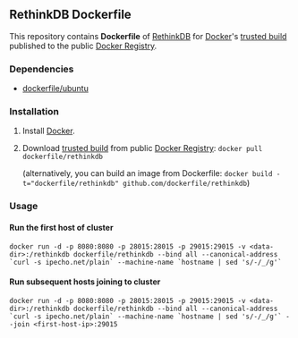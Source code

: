 ## RethinkDB Dockerfile


This repository contains **Dockerfile** of [RethinkDB](http://www.rethinkdb.com/) for [Docker](https://www.docker.io/)'s [trusted build](https://index.docker.io/u/dockerfile/rethinkdb/) published to the public [Docker Registry](https://index.docker.io/).


### Dependencies

* [dockerfile/ubuntu](http://dockerfile.github.io/#/ubuntu)


### Installation

1. Install [Docker](https://www.docker.io/).

2. Download [trusted build](https://index.docker.io/u/dockerfile/rethinkdb/) from public [Docker Registry](https://index.docker.io/): `docker pull dockerfile/rethinkdb`

   (alternatively, you can build an image from Dockerfile: `docker build -t="dockerfile/rethinkdb" github.com/dockerfile/rethinkdb`)


### Usage

#### Run the first host of cluster

    docker run -d -p 8080:8080 -p 28015:28015 -p 29015:29015 -v <data-dir>:/rethinkdb dockerfile/rethinkdb --bind all --canonical-address `curl -s ipecho.net/plain` --machine-name `hostname | sed 's/-/_/g'`

#### Run subsequent hosts joining to cluster

    docker run -d -p 8080:8080 -p 28015:28015 -p 29015:29015 -v <data-dir>:/rethinkdb dockerfile/rethinkdb --bind all --canonical-address `curl -s ipecho.net/plain` --machine-name `hostname | sed 's/-/_/g'` --join <first-host-ip>:29015
